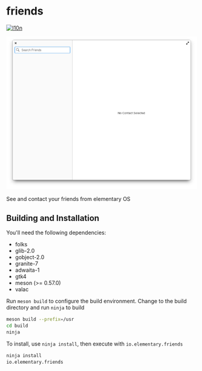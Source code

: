 # friends
[![l10n](https://l10n.elementary.io/widgets/friends/-/svg-badge.svg)](https://l10n.elementary.io/projects/friends)

![Screenshot](data/screenshot.png?raw=true)

See and contact your friends from elementary OS

## Building and Installation

You'll need the following dependencies:
* folks
* glib-2.0
* gobject-2.0
* granite-7
* adwaita-1
* gtk4
* meson (>= 0.57.0)
* valac

Run `meson build` to configure the build environment. Change to the build directory and run `ninja` to build

```bash
meson build --prefix=/usr
cd build
ninja
```

To install, use `ninja install`, then execute with `io.elementary.friends`

```bash
ninja install
io.elementary.friends
```
